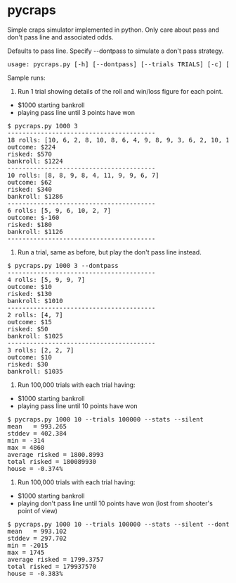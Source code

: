 pycraps
=======

Simple craps simulator implemented in python. Only care about pass and don't pass line and associated odds.

Defaults to pass line. Specify --dontpass to simulate a don't pass strategy.

<pre>usage: pycraps.py [-h] [--dontpass] [--trials TRIALS] [-c] [--silent] [--stats] bankroll N</pre>

Sample runs:

1. Run 1 trial showing details of the roll and win/loss figure for each point.
 * $1000 starting bankroll
 * playing pass line until 3 points have won
<pre>
$ pycraps.py 1000 3
----------------------------------------
18 rolls: [10, 6, 2, 8, 10, 8, 6, 4, 9, 8, 9, 3, 6, 2, 10, 11, 9, 7]
outcome: $224
risked: $570
bankroll: $1224
----------------------------------------
10 rolls: [8, 8, 9, 8, 4, 11, 9, 9, 6, 7]
outcome: $62
risked: $340
bankroll: $1286
----------------------------------------
6 rolls: [5, 9, 6, 10, 2, 7]
outcome: $-160
risked: $180
bankroll: $1126
----------------------------------------
</pre>

1. Run a trial, same as before, but play the don't pass line instead.
<pre>
$ pycraps.py 1000 3 --dontpass
----------------------------------------
4 rolls: [5, 9, 9, 7]
outcome: $10
risked: $130
bankroll: $1010
----------------------------------------
2 rolls: [4, 7]
outcome: $15
risked: $50
bankroll: $1025
----------------------------------------
3 rolls: [2, 2, 7]
outcome: $10
risked: $30
bankroll: $1035
</pre>

1. Run 100,000 trials with each trial having:
 * $1000 starting bankroll
 * playing pass line until 10 points have won
<pre>
$ pycraps.py 1000 10 --trials 100000 --stats --silent
mean   = 993.265
stddev = 402.384
min = -314
max = 4860
average risked = 1800.8993
total risked = 180089930
house = -0.374%
</pre>

1. Run 100,000 trials with each trial having:
 * $1000 starting bankroll
 * playing don't pass line until 10 points have won (lost from shooter's point of view)
<pre>
$ pycraps.py 1000 10 --trials 100000 --stats --silent --dontpass
mean   = 993.102
stddev = 297.702
min = -2015
max = 1745
average risked = 1799.3757
total risked = 179937570
house = -0.383%
</pre>